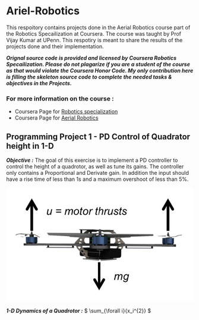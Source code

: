 # Ariel-Robotics
[//]: # (Image References)
[image1]: ./Images/Project%201/1-D_Quadrotor.jpg

This respoitory contains projects done in the  Aerial Robotics course part of the Robotics Specailization at Coursera. The course was  taught by Prof Vijay Kumar at UPenn. This respotiry is meant to share the results of the projects done and their implementation.

_**Orignal source code is provided and licensed by Coursera Robotics Specailization. Please do not plagarize if you are a student of the course as that would violate the Coursera Honor Code. My only contribution here is filling the skeleton source code to complete the needed tasks & objectives in the Projects.**_

### For more information on the course :

 * Coursera Page for [Robotics specialization](https://www.coursera.org/specializations/robotics) 
 * Coursera Page for [Aerial Robotics](https://www.coursera.org/learn/robotics-flight) 
 
## Programming Project 1 - PD Control of Quadrator height in 1-D

_**Objective :**_ The goal of  this exercise is  to implement a PD controller to control the height of a quadrotor, as well
as tune its gains. The controller only contains a Proportional and Derivate gain. In addition the input should
have a rise time of less than 1s and a maximum overshoot of less than 5%.

![alt text][image1]

_**1-D Dynamics of a Quadrotor :**_ $ \sum_{\forall i}{x_i^{2}} $



